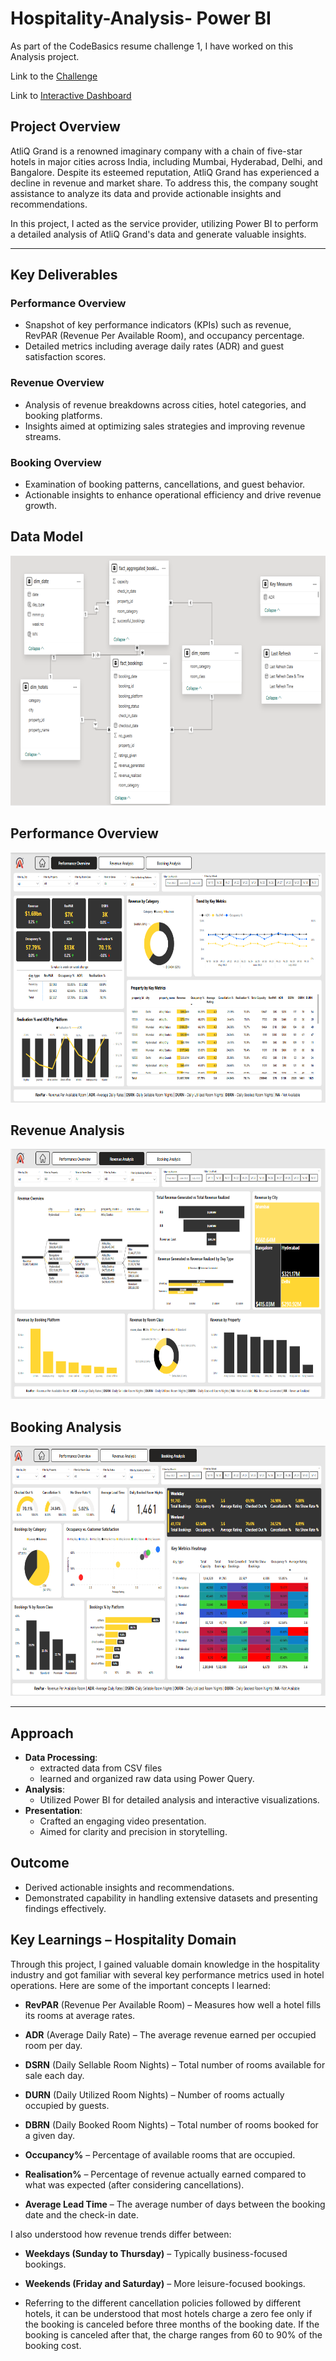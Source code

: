 # Hospitality-Analysis- Power BI

As part of the CodeBasics resume challenge 1, I have worked on this Analysis project.

Link to the [Challenge](https://codebasics.io/challenge/codebasics-resume-project-challenge/4)

Link to [Interactive Dashboard](https://app.powerbi.com/view?r=eyJrIjoiZGIzMGExZmQtN2I5MC00MGNmLWI2ZGMtOTQ1NzBhYzJmYmZhIiwidCI6ImM2ZTU0OWIzLTVmNDUtNDAzMi1hYWU5LWQ0MjQ0ZGM1YjJjNCJ9&pageName=c46f8460e326e3dbb158)

## Project Overview

AtliQ Grand is a renowned imaginary company with a chain of five-star hotels in major cities across India, including Mumbai, Hyderabad, Delhi, and Bangalore. Despite its esteemed reputation, AtliQ Grand has experienced a decline in revenue and market share. To address this, the company sought assistance to analyze its data and provide actionable insights and recommendations.

In this project, I acted as the service provider, utilizing Power BI to perform a detailed analysis of AtliQ Grand's data and generate valuable insights.

---
## Key Deliverables

### Performance Overview
- Snapshot of key performance indicators (KPIs) such as revenue, RevPAR (Revenue Per Available Room), and occupancy percentage.
- Detailed metrics including average daily rates (ADR) and guest satisfaction scores.

### Revenue Overview
- Analysis of revenue breakdowns across cities, hotel categories, and booking platforms.
- Insights aimed at optimizing sales strategies and improving revenue streams.

### Booking Overview
- Examination of booking patterns, cancellations, and guest behavior.
- Actionable insights to enhance operational efficiency and drive revenue growth.


## Data Model

<p align="center">
    <img src='https://github.com/Dinesh281197/Hospitality-Analysis/blob/main/Report%20Screenshots/Data%20Model.png' height="400">
</p>


## Performance Overview

<p align="center">
    <img src='https://github.com/Dinesh281197/Hospitality-Analysis/blob/main/Report%20Screenshots/Performance%20Overview.png' height="400">
</p>

## Revenue Analysis

<p align="center">
    <img src='https://github.com/Dinesh281197/Hospitality-Analysis/blob/main/Report%20Screenshots/Revenue%20Analysis.png' height="400">
</p>

## Booking Analysis

<p align="center">
    <img src='https://github.com/Dinesh281197/Hospitality-Analysis/blob/main/Report%20Screenshots/Booking%20Analysis.png' height="400">
</p>

----

## Approach

- **Data Processing**:
  - extracted data from CSV files
  - learned and organized raw data using Power Query.
- **Analysis**:
  - Utilized Power BI for detailed analysis and interactive visualizations.
- **Presentation**:
  - Crafted an engaging video presentation.
  - Aimed for clarity and precision in storytelling.
  
## Outcome

  - Derived actionable insights and recommendations.
  - Demonstrated capability in handling extensive datasets and presenting findings effectively.

## Key Learnings – Hospitality Domain

Through this project, I gained valuable domain knowledge in the hospitality industry and got familiar with several key performance metrics used in hotel operations. Here are some of the important concepts I learned:

- **RevPAR** (Revenue Per Available Room) – Measures how well a hotel fills its rooms at average rates.

- **ADR** (Average Daily Rate) – The average revenue earned per occupied room per day.

- **DSRN** (Daily Sellable Room Nights) – Total number of rooms available for sale each day.

- **DURN** (Daily Utilized Room Nights) – Number of rooms actually occupied by guests.

- **DBRN** (Daily Booked Room Nights) – Total number of rooms booked for a given day.

- **Occupancy%** – Percentage of available rooms that are occupied.

- **Realisation%** – Percentage of revenue actually earned compared to what was expected (after considering cancellations).

- **Average Lead Time** – The average number of days between the booking date and the check-in date.

I also understood how revenue trends differ between:

- **Weekdays (Sunday to Thursday)** – Typically business-focused bookings.

- **Weekends (Friday and Saturday)** – More leisure-focused bookings.

- Referring to the different cancellation policies followed by different hotels, it can be understood that most hotels charge a zero fee only if the booking is canceled before three months of the booking date. If the booking is canceled after that, the charge ranges from 60 to 90% of the booking cost.




